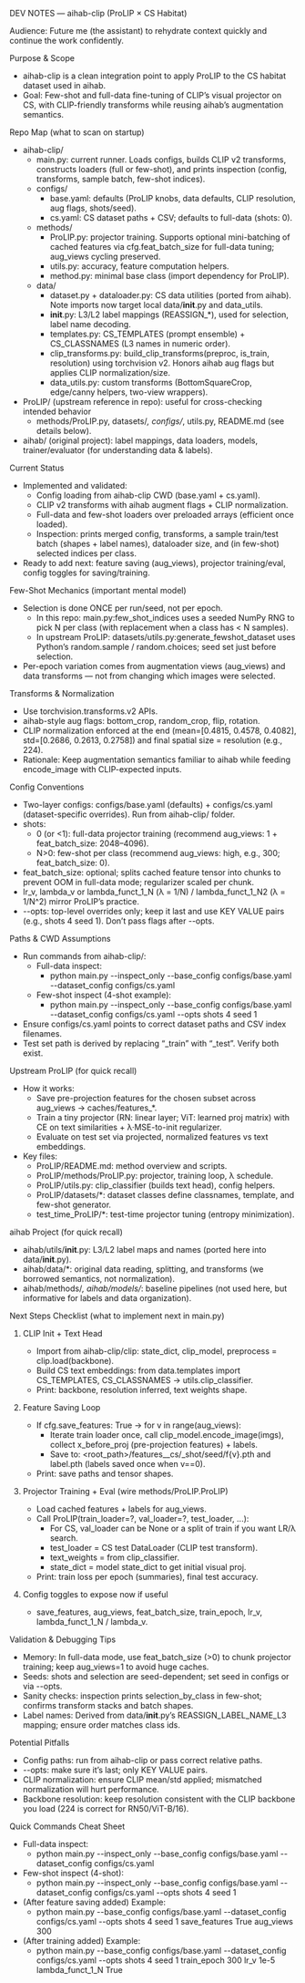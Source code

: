 DEV NOTES — aihab-clip (ProLIP × CS Habitat)

Audience: Future me (the assistant) to rehydrate context quickly and continue the work confidently.

Purpose & Scope
- aihab-clip is a clean integration point to apply ProLIP to the CS habitat dataset used in aihab.
- Goal: Few-shot and full-data fine-tuning of CLIP’s visual projector on CS, with CLIP-friendly transforms while reusing aihab’s augmentation semantics.

Repo Map (what to scan on startup)
- aihab-clip/
  - main.py: current runner. Loads configs, builds CLIP v2 transforms, constructs loaders (full or few-shot), and prints inspection (config, transforms, sample batch, few-shot indices).
  - configs/
    - base.yaml: defaults (ProLIP knobs, data defaults, CLIP resolution, aug flags, shots/seed).
    - cs.yaml: CS dataset paths + CSV; defaults to full-data (shots: 0).
  - methods/
    - ProLIP.py: projector training. Supports optional mini-batching of cached features via cfg.feat_batch_size for full-data tuning; aug_views cycling preserved.
    - utils.py: accuracy, feature computation helpers.
    - method.py: minimal base class (import dependency for ProLIP).
  - data/
    - dataset.py + dataloader.py: CS data utilities (ported from aihab). Note imports now target local data/__init__.py and data_utils.
    - __init__.py: L3/L2 label mappings (REASSIGN_*), used for selection, label name decoding.
    - templates.py: CS_TEMPLATES (prompt ensemble) + CS_CLASSNAMES (L3 names in numeric order).
    - clip_transforms.py: build_clip_transforms(preproc, is_train, resolution) using torchvision v2. Honors aihab aug flags but applies CLIP normalization/size.
    - data_utils.py: custom transforms (BottomSquareCrop, edge/canny helpers, two-view wrappers).
- ProLIP/ (upstream reference in repo): useful for cross-checking intended behavior
  - methods/ProLIP.py, datasets/*, configs/*, utils.py, README.md (see details below).
- aihab/ (original project): label mappings, data loaders, models, trainer/evaluator (for understanding data & labels).

Current Status
- Implemented and validated:
  - Config loading from aihab-clip CWD (base.yaml + cs.yaml).
  - CLIP v2 transforms with aihab augment flags + CLIP normalization.
  - Full-data and few-shot loaders over preloaded arrays (efficient once loaded).
  - Inspection: prints merged config, transforms, a sample train/test batch (shapes + label names), dataloader size, and (in few-shot) selected indices per class.
- Ready to add next: feature saving (aug_views), projector training/eval, config toggles for saving/training.

Few-Shot Mechanics (important mental model)
- Selection is done ONCE per run/seed, not per epoch.
  - In this repo: main.py:few_shot_indices uses a seeded NumPy RNG to pick N per class (with replacement when a class has < N samples).
  - In upstream ProLIP: datasets/utils.py:generate_fewshot_dataset uses Python’s random.sample / random.choices; seed set just before selection.
- Per-epoch variation comes from augmentation views (aug_views) and data transforms — not from changing which images were selected.

Transforms & Normalization
- Use torchvision.transforms.v2 APIs.
- aihab-style aug flags: bottom_crop, random_crop, flip, rotation.
- CLIP normalization enforced at the end (mean=[0.4815, 0.4578, 0.4082], std=[0.2686, 0.2613, 0.2758]) and final spatial size = resolution (e.g., 224).
- Rationale: Keep augmentation semantics familiar to aihab while feeding encode_image with CLIP-expected inputs.

Config Conventions
- Two-layer configs: configs/base.yaml (defaults) + configs/cs.yaml (dataset-specific overrides). Run from aihab-clip/ folder.
- shots:
  - 0 (or <1): full-data projector training (recommend aug_views: 1 + feat_batch_size: 2048–4096).
  - N>0: few-shot per class (recommend aug_views: high, e.g., 300; feat_batch_size: 0).
- feat_batch_size: optional; splits cached feature tensor into chunks to prevent OOM in full-data mode; regularizer scaled per chunk.
- lr_v, lambda_v or lambda_funct_1_N (λ = 1/N) / lambda_funct_1_N2 (λ = 1/N^2) mirror ProLIP’s practice.
- --opts: top-level overrides only; keep it last and use KEY VALUE pairs (e.g., shots 4 seed 1). Don’t pass flags after --opts.

Paths & CWD Assumptions
- Run commands from aihab-clip/:
  - Full-data inspect:
    - python main.py --inspect_only --base_config configs/base.yaml --dataset_config configs/cs.yaml
  - Few-shot inspect (4-shot example):
    - python main.py --inspect_only --base_config configs/base.yaml --dataset_config configs/cs.yaml --opts shots 4 seed 1
- Ensure configs/cs.yaml points to correct dataset paths and CSV index filenames.
- Test set path is derived by replacing “_train” with “_test”. Verify both exist.

Upstream ProLIP (for quick recall)
- How it works:
  - Save pre-projection features for the chosen subset across aug_views → caches/features_*.
  - Train a tiny projector (RN: linear layer; ViT: learned proj matrix) with CE on text similarities + λ·MSE-to-init regularizer.
  - Evaluate on test set via projected, normalized features vs text embeddings.
- Key files:
  - ProLIP/README.md: method overview and scripts.
  - ProLIP/methods/ProLIP.py: projector, training loop, λ schedule.
  - ProLIP/utils.py: clip_classifier (builds text head), config helpers.
  - ProLIP/datasets/*: dataset classes define classnames, template, and few-shot generator.
  - test_time_ProLIP/*: test-time projector tuning (entropy minimization).

aihab Project (for quick recall)
- aihab/utils/__init__.py: L3/L2 label maps and names (ported here into data/__init__.py).
- aihab/data/*: original data reading, splitting, and transforms (we borrowed semantics, not normalization).
- aihab/methods/*, aihab/models/*: baseline pipelines (not used here, but informative for labels and data organization).

Next Steps Checklist (what to implement next in main.py)
1) CLIP Init + Text Head
   - Import from aihab-clip/clip: state_dict, clip_model, preprocess = clip.load(backbone).
   - Build CS text embeddings: from data.templates import CS_TEMPLATES, CS_CLASSNAMES → utils.clip_classifier.
   - Print: backbone, resolution inferred, text weights shape.

2) Feature Saving Loop
   - If cfg.save_features: True → for v in range(aug_views):
       - Iterate train loader once, call clip_model.encode_image(imgs), collect x_before_proj (pre-projection features) + labels.
       - Save to: <root_path>/features_<Backbone>_cs/<shots>_shot/seed<seed>/f{v}.pth and label.pth (labels saved once when v==0).
   - Print: save paths and tensor shapes.

3) Projector Training + Eval (wire methods/ProLIP.ProLIP)
   - Load cached features + labels for aug_views.
   - Call ProLIP(train_loader=?, val_loader=?, test_loader, ...):
       - For CS, val_loader can be None or a split of train if you want LR/λ search.
       - test_loader = CS test DataLoader (CLIP test transform).
       - text_weights = from clip_classifier.
       - state_dict = model state_dict to get initial visual proj.
   - Print: train loss per epoch (summaries), final test accuracy.

4) Config toggles to expose now if useful
   - save_features, aug_views, feat_batch_size, train_epoch, lr_v, lambda_funct_1_N / lambda_v.

Validation & Debugging Tips
- Memory: In full-data mode, use feat_batch_size (>0) to chunk projector training; keep aug_views=1 to avoid huge caches.
- Seeds: shots and selection are seed-dependent; set seed in configs or via --opts.
- Sanity checks: inspection prints selection_by_class in few-shot; confirms transform stacks and batch shapes.
- Label names: Derived from data/__init__.py’s REASSIGN_LABEL_NAME_L3 mapping; ensure order matches class ids.

Potential Pitfalls
- Config paths: run from aihab-clip or pass correct relative paths.
- --opts: make sure it’s last; only KEY VALUE pairs.
- CLIP normalization: ensure CLIP mean/std applied; mismatched normalization will hurt performance.
- Backbone resolution: keep resolution consistent with the CLIP backbone you load (224 is correct for RN50/ViT-B/16).

Quick Commands Cheat Sheet
- Full-data inspect:
  - python main.py --inspect_only --base_config configs/base.yaml --dataset_config configs/cs.yaml
- Few-shot inspect (4-shot):
  - python main.py --inspect_only --base_config configs/base.yaml --dataset_config configs/cs.yaml --opts shots 4 seed 1
- (After feature saving added) Example:
  - python main.py --base_config configs/base.yaml --dataset_config configs/cs.yaml --opts shots 4 seed 1 save_features True aug_views 300
- (After training added) Example:
  - python main.py --base_config configs/base.yaml --dataset_config configs/cs.yaml --opts shots 4 seed 1 train_epoch 300 lr_v 1e-5 lambda_funct_1_N True

